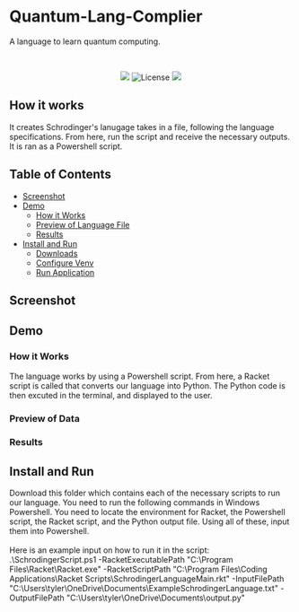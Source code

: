 # Quantum-Lang-Complier
A language to learn quantum computing.

<br>
<p align="center">
  <a alt="Contributors"> <img src="https://img.shields.io/badge/Contributors-4-blue" /></a>
  <img src="https://img.shields.io/badge/Development_Stage-Beta-orange"
  <a href="https://github.com/BabyKangaroo117/Frugl-APP/graphs/contributors" alt="License">
        <img src="https://img.shields.io/badge/License-MIT-green" /></a>
</p>

## How it works
It creates Schrodinger's lanugage takes in a file, following the language specifications. From here, run the script and receive the necessary outputs. It is ran as a Powershell script. 

## Table of Contents

- [Screenshot](#screenshot)
- [Demo](#demo)
  - [How it Works](#how-it-works)
  - [Preview of Language File](#preview-of-language-file)
  - [Results](#results)
- [Install and Run](#install-and-run)
  - [Downloads](#downloads)
  - [Configure Venv](#configure-venv)
  - [Run Application](#run-application)
 
## Screenshot

## Demo

### How it Works
The language works by using a Powershell script. From here, a Racket script is called that converts our language into Python. The Python code is then excuted in the terminal, and displayed to the user.


### Preview of Data

### Results

## Install and Run
Download this folder which contains each of the necessary scripts to run our language.
You need to run the following commands in Windows Powershell. You need to locate the environment for Racket, the Powershell script, the Racket script, and the Python output file. Using all of these, input them into Powershell. <br> <br>
Here is an example input on how to run it in the script: <br>
.\SchrodingerScript.ps1 -RacketExecutablePath "C:\Program Files\Racket\Racket.exe" -RacketScriptPath "C:\Program Files\Coding Applications\Racket Scripts\SchrodingerLanguageMain.rkt" -InputFilePath "C:\Users\tyler\OneDrive\Documents\ExampleSchrodingerLanguage.txt" -OutputFilePath "C:\Users\tyler\OneDrive\Documents\output.py"

